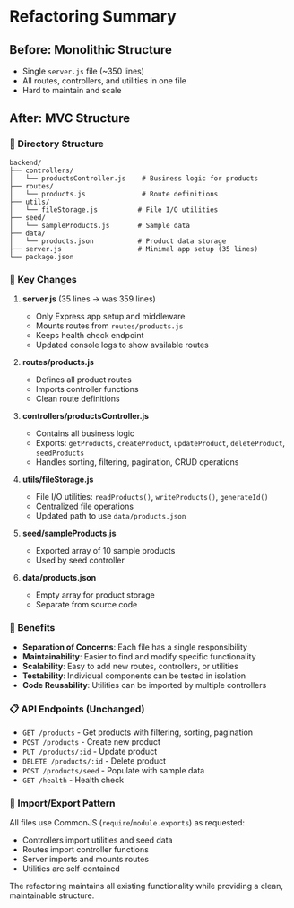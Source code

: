 # Refactoring Summary

## Before: Monolithic Structure
- Single `server.js` file (~350 lines)
- All routes, controllers, and utilities in one file
- Hard to maintain and scale

## After: MVC Structure

### 📁 Directory Structure
```
backend/
├── controllers/
│   └── productsController.js    # Business logic for products
├── routes/
│   └── products.js              # Route definitions
├── utils/
│   └── fileStorage.js          # File I/O utilities
├── seed/
│   └── sampleProducts.js       # Sample data
├── data/
│   └── products.json           # Product data storage
├── server.js                   # Minimal app setup (35 lines)
└── package.json
```

### 🔧 Key Changes

1. **server.js** (35 lines → was 359 lines)
   - Only Express app setup and middleware
   - Mounts routes from `routes/products.js`
   - Keeps health check endpoint
   - Updated console logs to show available routes

2. **routes/products.js**
   - Defines all product routes
   - Imports controller functions
   - Clean route definitions

3. **controllers/productsController.js**
   - Contains all business logic
   - Exports: `getProducts`, `createProduct`, `updateProduct`, `deleteProduct`, `seedProducts`
   - Handles sorting, filtering, pagination, CRUD operations

4. **utils/fileStorage.js**
   - File I/O utilities: `readProducts()`, `writeProducts()`, `generateId()`
   - Centralized file operations
   - Updated path to use `data/products.json`

5. **seed/sampleProducts.js**
   - Exported array of 10 sample products
   - Used by seed controller

6. **data/products.json**
   - Empty array for product storage
   - Separate from source code

### 🚀 Benefits

- **Separation of Concerns**: Each file has a single responsibility
- **Maintainability**: Easier to find and modify specific functionality
- **Scalability**: Easy to add new routes, controllers, or utilities
- **Testability**: Individual components can be tested in isolation
- **Code Reusability**: Utilities can be imported by multiple controllers

### 📋 API Endpoints (Unchanged)

- `GET /products` - Get products with filtering, sorting, pagination
- `POST /products` - Create new product
- `PUT /products/:id` - Update product
- `DELETE /products/:id` - Delete product
- `POST /products/seed` - Populate with sample data
- `GET /health` - Health check

### 🔄 Import/Export Pattern

All files use CommonJS (`require`/`module.exports`) as requested:
- Controllers import utilities and seed data
- Routes import controller functions
- Server imports and mounts routes
- Utilities are self-contained

The refactoring maintains all existing functionality while providing a clean, maintainable structure.



